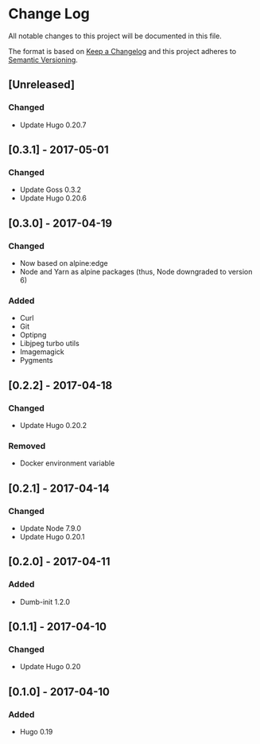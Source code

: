 # Change Log
All notable changes to this project will be documented in this file.

The format is based on [Keep a Changelog](http://keepachangelog.com/)
and this project adheres to [Semantic Versioning](http://semver.org/).

## [Unreleased]
### Changed
- Update Hugo 0.20.7

## [0.3.1] - 2017-05-01
### Changed
- Update Goss 0.3.2
- Update Hugo 0.20.6

## [0.3.0] - 2017-04-19
### Changed
- Now based on alpine:edge
- Node and Yarn as alpine packages (thus, Node downgraded to version 6)

### Added
- Curl
- Git
- Optipng
- Libjpeg turbo utils
- Imagemagick
- Pygments

## [0.2.2] - 2017-04-18
### Changed
- Update Hugo 0.20.2

### Removed
- Docker environment variable

## [0.2.1] - 2017-04-14
### Changed
- Update Node 7.9.0
- Update Hugo 0.20.1

## [0.2.0] - 2017-04-11
### Added
- Dumb-init 1.2.0

## [0.1.1] - 2017-04-10
### Changed
- Update Hugo 0.20

## [0.1.0] - 2017-04-10
### Added
- Hugo 0.19
